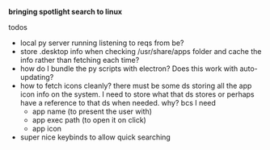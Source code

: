 **bringing spotlight search to linux**

todos
- local py server running listening to reqs from be?
- store .desktop info when checking /usr/share/apps folder and cache the info rather than fetching each time?
- how do I bundle the py scripts with electron? Does this work with auto-updating?
- how to fetch icons cleanly? there must be some ds storing all the app icon info on the system. I need to store what that ds stores or perhaps have a reference to that ds when needed. why? bcs I need
    - app name (to present the user with)
    - app exec path (to open it on click)
    - app icon
- super nice keybinds to allow quick searching
